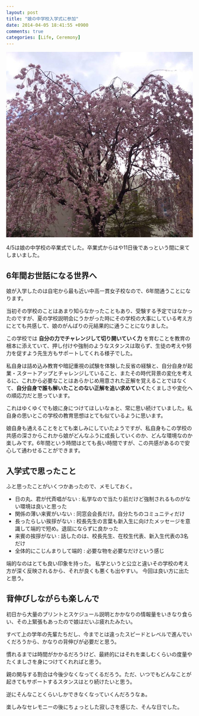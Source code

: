 ```yaml
---
layout: post
title: "娘の中学校入学式に参加"
date: 2014-04-05 18:41:55 +0900
comments: true
categories: [Life, Ceremony]
---
```

![Welcoming Ceremony](/images/20140405-welcomming-ceremony.jpg)

4/5は娘の中学校の卒業式でした。卒業式からはや11日後であっという間に来てしまいました。

## 6年間お世話になる世界へ

娘が入学したのは自宅から最も近い中高一貫女子校なので、6年間通うことになります。

当初その学校のことはあまり知らなかったこともあり、受験する予定ではなかったのですが、夏の学校説明会にうかがった時にその学校の大事にしている考え方にとても共感して、娘のがんばりの元結果的に通うことになりました。

この学校では **自分の力でチャレンジして切り開いていく力** を育むことを教育の根本に添えていて、押し付けや強制のようなスタンスは取らず、生徒の考えや努力を促すよう先生方もサポートしてくれる様子でした。

私自身は詰め込み教育や暗記重視の試験を体験した反省の経験と、自分自身が起業・スタートアップとチャレンジしていること、またその時代背景の変化を考えるに、これから必要なことはあらかじめ用意された正解を覚えることではなくて、**自分自身で誰も解いたことのない正解を追い求めていく**たくましさや変化への順応力だと思っています。

これはゆくゆくでも娘に身につけてほしいなぁと、常に思い続けていました。私自身の思いとこの学校の教育思想はとても似ているように思います。

娘自身も通えることをとても楽しみにしていたようですが、私自身もこの学校の共感の深さからこれから娘がどんなふうに成長していくのか、どんな環境なのか楽しみです。6年間という時間はとても長い時間ですが、この共感があるので安心して通わせることができます。

## 入学式で思ったこと

ふと思ったことがいくつかあったので、メモしておく。

* 日の丸、君が代斉唱がない : 私学なので当たり前だけど強制されるものがない環境は良いと思った
* 関係の薄い来賓がいない : 同窓会会長だけ。自分たちのコミュニティだけ
* 長ったらしい挨拶がない : 校長先生の言葉も新入生に向けたメッセージを意識して端的で短め。退屈にならずに良かった
* 来賓の挨拶がない : 話したのは、校長先生、在校生代表、新入生代表の3名だけ
* 全体的にこじんまりして端的 : 必要な物を必要なだけという感じ

端的なのはとても良い印象を持った。
私学というと公立と違いその学校の考え方が深く反映されるから、それが良くも悪くも出やすい。
今回は良い方に出たと思う。

## 背伸びしながらも楽しんで

初日から大量のプリントとスケジュール説明とかかなりの情報量をいきなり食らい、その上緊張もあったので娘はだいぶ疲れたみたい。

すべて上の学年の先輩たちだし、今までとは違ったスピードとレベルで進んでいくだろうから、かなりの背伸びが必要だと思う。

慣れるまでは時間がかかるだろうけど、最終的にはそれを楽しむくらいの度量やたくましさを身につけてくれればと思う。

親の関与する割合は今後少なくなってくるだろう。ただ、いつでもどんなことが起きてもサポートするスタンスはとり続けたいと思う。

逆にそんなことくらいしかできなくなっていくんだろうなぁ。

楽しみなセレモニーの後にちょっとした寂しさを感じた、そんな日でした。